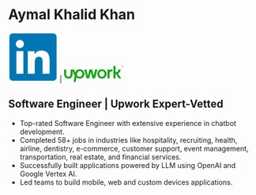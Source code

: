 # Aymal Khalid Khan

<a href="www.linkedin.com/in/aymal-khalid-khan-52537a154"><img src="https://github.com/aymalkhalid/aymalkhalid/blob/main/images/linkedin.png" alt="LinkedIn"></a> | 
<a href="https://www.upwork.com/freelancers/~01cfbef93ef054b570?viewMode=1"><img src="https://github.com/aymalkhalid/aymalkhalid/blob/main/images/Upwork.png" alt="Upwork"></a>


## Software Engineer | Upwork Expert-Vetted 
- Top-rated Software Engineer with extensive experience in chatbot development.
- Completed 58+ jobs in industries like hospitality, recruiting, health, airline, dentistry, e-commerce, customer support, event management, transportation, real estate, and financial services.
- Successfully built applications powered by LLM using OpenAI and Google Vertex AI.
- Led teams to build mobile, web and custom devices applications.
